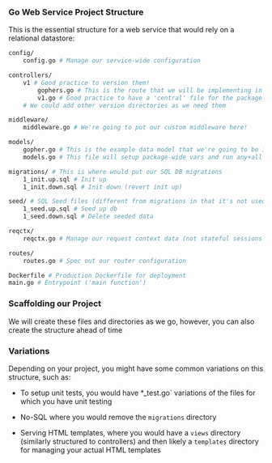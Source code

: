 ### Go Web Service Project Structure

This is the essential structure for a web service that would rely on a relational datastore:

```bash
config/
    config.go # Manage our service-wide configuration

controllers/
    v1 # Good practice to version them!
        gophers.go # This is the route that we will be implementing in this course!
        v1.go # Good practice to have a 'central' file for the package to setup package-wide vars, init, etc.
    # We could add other version directories as we need them

middleware/
    middleware.go # We're going to put our custom middleware here!

models/
    gopher.go # This is the example data model that we're going to be implementing in this course!
    models.go # This file will setup package-wide vars and run any+all required init for DBs, etc.

migrations/ # This is where would put our SQL DB migrations
    1_init.up.sql # Init up
    1_init.down.sql # Init down (revert init up)

seed/ # SQL Seed files (different from migrations in that it's not used for production -- only dev!)
    1_seed.up.sql # Seed up db
    1_seed.down.sql # Delete seeded data

reqctx/
    reqctx.go # Manage our request context data (not stateful sessions!)

routes/
    routes.go # Spec out our router configuration

Dockerfile # Production Dockerfile for deployment
main.go # Entrypoint ('main function')
```

### Scaffolding our Project

We will create these files and directories as we go, however, you can also create the structure ahead of time

### Variations

Depending on your project, you might have some common variations on this structure, such as:

* To setup unit tests, you would have *_test.go` variations of the files for which you have unit testing

* No-SQL where you would remove the `migrations` directory

* Serving HTML templates, where you would have a `views` directory (similarly structured to controllers) and then likely a `templates` directory for managing your actual HTML templates
